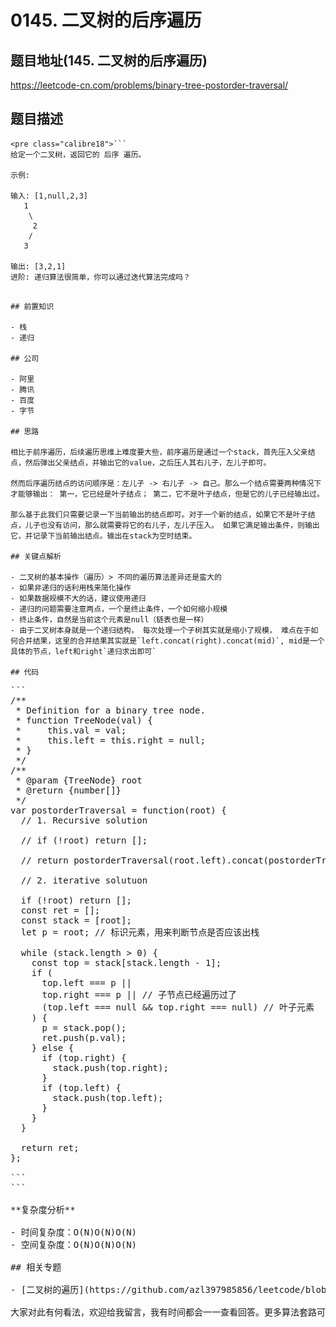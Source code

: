 # 0145. 二叉树的后序遍历

## 题目地址(145. 二叉树的后序遍历)

<https://leetcode-cn.com/problems/binary-tree-postorder-traversal/>

## 题目描述

```
<pre class="calibre18">```
给定一个二叉树，返回它的 后序 遍历。

示例:

输入: [1,null,2,3]  
   1
    \
     2
    /
   3 

输出: [3,2,1]
进阶: 递归算法很简单，你可以通过迭代算法完成吗？

```
```

## 前置知识

- 栈
- 递归

## 公司

- 阿里
- 腾讯
- 百度
- 字节

## 思路

相比于前序遍历，后续遍历思维上难度要大些，前序遍历是通过一个stack，首先压入父亲结点，然后弹出父亲结点，并输出它的value，之后压人其右儿子，左儿子即可。

然而后序遍历结点的访问顺序是：左儿子 -> 右儿子 -> 自己。那么一个结点需要两种情况下才能够输出： 第一，它已经是叶子结点； 第二，它不是叶子结点，但是它的儿子已经输出过。

那么基于此我们只需要记录一下当前输出的结点即可。对于一个新的结点，如果它不是叶子结点，儿子也没有访问，那么就需要将它的右儿子，左儿子压入。 如果它满足输出条件，则输出它，并记录下当前输出结点。输出在stack为空时结束。

## 关键点解析

- 二叉树的基本操作（遍历）> 不同的遍历算法差异还是蛮大的
- 如果非递归的话利用栈来简化操作
- 如果数据规模不大的话，建议使用递归
- 递归的问题需要注意两点，一个是终止条件，一个如何缩小规模
- 终止条件，自然是当前这个元素是null（链表也是一样）
- 由于二叉树本身就是一个递归结构， 每次处理一个子树其实就是缩小了规模， 难点在于如何合并结果，这里的合并结果其实就是`left.concat(right).concat(mid)`, mid是一个具体的节点，left和right`递归求出即可`

## 代码

```
<pre class="calibre18">```
<span class="hljs-title">/**
 * Definition for a binary tree node.
 * function TreeNode(val) {
 *     this.val = val;
 *     this.left = this.right = null;
 * }
 */</span>
<span class="hljs-title">/**
 * @param {TreeNode} root
 * @return {number[]}
 */</span>
<span class="hljs-keyword">var</span> postorderTraversal = <span class="hljs-function"><span class="hljs-keyword">function</span>(<span class="hljs-params">root</span>) </span>{
  <span class="hljs-title">// 1. Recursive solution</span>

  <span class="hljs-title">// if (!root) return [];</span>

  <span class="hljs-title">// return postorderTraversal(root.left).concat(postorderTraversal(root.right)).concat(root.val);</span>

  <span class="hljs-title">// 2. iterative solutuon</span>

  <span class="hljs-keyword">if</span> (!root) <span class="hljs-keyword">return</span> [];
  <span class="hljs-keyword">const</span> ret = [];
  <span class="hljs-keyword">const</span> stack = [root];
  <span class="hljs-keyword">let</span> p = root; <span class="hljs-title">// 标识元素，用来判断节点是否应该出栈</span>

  <span class="hljs-keyword">while</span> (stack.length > <span class="hljs-params">0</span>) {
    <span class="hljs-keyword">const</span> top = stack[stack.length - <span class="hljs-params">1</span>];
    <span class="hljs-keyword">if</span> (
      top.left === p ||
      top.right === p || <span class="hljs-title">// 子节点已经遍历过了</span>
      (top.left === <span class="hljs-params">null</span> && top.right === <span class="hljs-params">null</span>) <span class="hljs-title">// 叶子元素</span>
    ) {
      p = stack.pop();
      ret.push(p.val);
    } <span class="hljs-keyword">else</span> {
      <span class="hljs-keyword">if</span> (top.right) {
        stack.push(top.right);
      }
      <span class="hljs-keyword">if</span> (top.left) {
        stack.push(top.left);
      }
    }
  }

  <span class="hljs-keyword">return</span> ret;
};

```
```

**复杂度分析**

- 时间复杂度：O(N)O(N)O(N)
- 空间复杂度：O(N)O(N)O(N)

## 相关专题

- [二叉树的遍历](https://github.com/azl397985856/leetcode/blob/master/thinkings/binary-tree-traversal.md)

大家对此有何看法，欢迎给我留言，我有时间都会一一查看回答。更多算法套路可以访问我的 LeetCode 题解仓库：<https://github.com/azl397985856/leetcode> 。 目前已经 37K star 啦。 大家也可以关注我的公众号《力扣加加》带你啃下算法这块硬骨头。 ![](images/6544564e577c3c2404c48edb29af7e19eb1c2cb9.jpg)